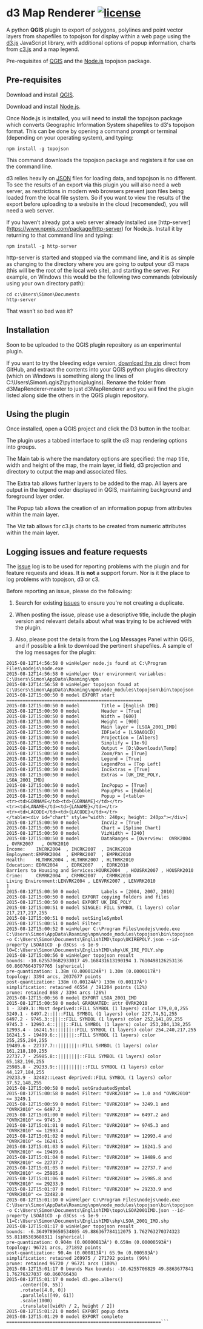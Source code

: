 d3 Map Renderer [![license](http://img.shields.io/badge/license-MIT-brightgreen.svg?style=flat)](https://github.com/sbenten/d3MapRenderer/tree/master/LICENSE)
==


A python **QGIS** plugin to export of polygons, polylines and point vector layers from shapefiles to topojson for display within a web page using the [d3.js](http://d3js.org/) JavaScript library, with additional options of popup information, charts from [c3.js](http://c3js.org/) and a map legend.


Pre-requisites of [QGIS](http://www.qgis.org/en/site/) and the [Node.js](https://nodejs.org/) topojson package.


## Pre-requisites


Download and install [QGIS](https://www.qgis.org/en/site/forusers/download.html).


Download and install [Node.js](https://nodejs.org/download/).


Once Node.js is installed, you will need to install the topojson package which converts Geographic Information System shapefiles to d3's topojson format.  This can be done by opening a command prompt or terminal (depending on your operating system), and typing:


```
npm install -g topojson
```
This command downloads the topojson package and registers it for use on the command line.


d3 relies heavily on [JSON](https://en.wikipedia.org/wiki/JSON) files for loading data, and topojson is no different. To see the results of an export via this plugin you will also need a web server, as restrictions in modern web browsers prevent json files being loaded from the local file system. So if you want to view the results of the export before uploading to a website in the cloud (recomended), you will need a web server.


If you haven’t already got a web server already installed use [http-server] (https://www.npmjs.com/package/http-server) for Node.js. Install it by returning to that command line and typing:
```
npm install -g http-server
```
http-server is started and stopped via the command line, and it is as simple as changing to the directory where you are going to output your d3 maps (this will be the root of the local web site), and starting the server. For example, on Windows this would be the following two commands (obviously using your own directory path):
```
cd c:\Users\Simon\Documents
http-server
```
That wasn’t so bad was it? 


## Installation


Soon to be uploaded to the QGIS plugin repository as an experimental plugin.


If you want to try the bleeding edge version, [download the zip](https://github.com/sbenten/d3MapRenderer/archive/master.zip) direct from GitHub, and extract the contents into your QGIS python plugins directory (which on Windows is something along the lines of C:\Users\Simon\\.qgis2\python\plugins\). Rename the folder from d3MapRenderer-master to just d3MapRenderer and you will find the plugin listed along side the others in the QGIS plugin repository.   


## Using the plugin


Once installed, open a QGIS project and click the D3 button in the toolbar.


The plugin uses a tabbed interface to split the d3 map rendering options into groups.


The Main tab is where the mandatory options are specified: the map title, width and height of the map, the main layer, id field, d3 projection and directory to output the map and associated files.


The Extra tab allows further layers to be added to the map. All layers are output in the legend order displayed in QGIS, maintaining background and foreground layer order.


The Popup tab allows the creation of an information popup from attributes within the main layer.


The Viz tab allows for c3.js charts to be created from numeric attributes within the main layer.


## Logging issues and feature requests


The [issue](https://github.com/sbenten/d3MapRenderer/issues) log is to be used for reporting problems with the plugin and for feature requests and ideas. It is **not** a support forum. Nor is it the place to log problems with topojson, d3 or c3.


Before reporting an issue, please do the following:


1. Search for existing [issues](https://github.com/sbenten/d3MapRenderer/issues) to ensure you're not creating a duplicate.


1. When posting the issue, please use a descriptive title, include the plugin version and relevant details about what was trying to be achieved with the plugin. 


1. Also, please post the details from the Log Messages Panel within QGIS, and if possible a link to download the pertinent shapefiles. A sample of the log messages for the plugin:


```
2015-08-12T14:56:58 0 winHelper node.js found at C:\Program Files\nodejs\node.exe
2015-08-12T14:56:58 0 winHelper User environment variables: C:\Users\Simon\AppData\Roaming\npm
2015-08-12T14:56:58 0 winHelper topojson found at C:\Users\Simon\AppData\Roaming\npm\node_modules\topojson\bin\topojson
2015-08-12T15:00:50 0 model EXPORT start ==================================================
2015-08-12T15:00:50 0 model        Title = [English IMD]
2015-08-12T15:00:50 0 model        Header = [True]
2015-08-12T15:00:50 0 model        Width = [600]
2015-08-12T15:00:50 0 model        Height = [900]
2015-08-12T15:00:50 0 model        Main layer = [LSOA_2001_IMD]
2015-08-12T15:00:50 0 model        IDField = [LSOA01CD]
2015-08-12T15:00:50 0 model        Projection = [Albers]
2015-08-12T15:00:50 0 model        Simplify = [1e-9]
2015-08-12T15:00:50 0 model        Output = [D:\Downloads\Temp]
2015-08-12T15:00:50 0 model        Zoom/Pan = [True]
2015-08-12T15:00:50 0 model        Legend = [True]
2015-08-12T15:00:50 0 model        LegendPos = [Top Left]
2015-08-12T15:00:50 0 model        IncExtras = [True]
2015-08-12T15:00:50 0 model        Extras = [UK_IRE_POLY, LSOA_2001_IMD]
2015-08-12T15:00:50 0 model        IncPopup = [True]
2015-08-12T15:00:50 0 model        PopupPos = [Bubble]
2015-08-12T15:00:50 0 model        Popup = [<table>
<tr><td>GORNAME</td><td>{GORNAME}</td></tr>
<tr><td>LANAME</td><td>{LANAME}</td></tr>
<tr><td>LACODE</td><td>{LACODE}</td></tr>
</table><div id="chart" style="width: 240px; height: 240px"></div>]
2015-08-12T15:00:50 0 model        IncViz = [True]
2015-08-12T15:00:50 0 model        Chart = [Spline Chart]
2015-08-12T15:00:50 0 model        VizWidth = [240]
2015-08-12T15:00:50 0 model        DataRanges = [Overview:  OVRK2004   , OVRK2007   , OVRK2010   
Income:    INCRK2004  , INCRK2007  , INCRK2010  
Employment:EMPRK2004  , EMPRK2007  , EMPRK2010  
Health:    HLTHRK2004 , HLTHRK2007 , HLTHRK2010 
Education: EDRK2004   , EDRK2007   , EDRK2010   
Barriers to Housing and Services:HOURK2004  , HOUSRK2007 , HOUSRK2010 
Crime:     CRMRK2004  , CRMRK2007  , CRMRK2010  
Living Environment:LENVRK2004 , LENVRK2007 , LENVRK2010 
]
2015-08-12T15:00:50 0 model        Labels = [2004, 2007, 2010]
2015-08-12T15:00:50 0 model EXPORT copying folders and files
2015-08-12T15:00:50 0 model EXPORT UK_IRE_POLY
2015-08-12T15:00:51 0 model SINGLE: FILL SYMBOL (1 layers) color 217,217,217,255
2015-08-12T15:00:51 0 model setSingleSymbol
2015-08-12T15:00:51 0 model Filter: 
2015-08-12T15:00:52 0 winHelper C:\Program Files\nodejs\node.exe C:\Users\Simon\AppData\Roaming\npm\node_modules\topojson\bin\topojson -o C:\Users\Simon\Documents\EnglishIMD\topo\UKIREPOLY.json --id-property LSOA01CD -p d3Css -s 1e-9 -- l0=C:\Users\Simon\Documents\EnglishIMD\shp\UK_IRE_POLY.shp
2015-08-12T15:00:56 0 winHelper topojson result 
bounds: -10.625570682933017 49.168431613190194 1.7610498126253136 60.86076643797765 (spherical)
pre-quantization: 1.38m (0.0000124Â°) 1.30m (0.0000117Â°)
topology: 3394 arcs, 2037677 points
post-quantization: 138m (0.00124Â°) 130m (0.00117Â°)
simplification: retained 46554 / 391204 points (12%)
prune: retained 868 / 3394 arcs (26%)
2015-08-12T15:00:56 0 model EXPORT LSOA_2001_IMD
2015-08-12T15:00:58 0 model GRADUATED: attr OVRK2010
1 - 3249.1::Most deprived::FILL SYMBOL (1 layers) color 179,0,0,255
3249.1 - 6497.2::||::FILL SYMBOL (1 layers) color 227,74,51,255
6497.2 - 9745.3::|||::FILL SYMBOL (1 layers) color 252,141,89,255
9745.3 - 12993.4::||||::FILL SYMBOL (1 layers) color 253,204,138,255
12993.4 - 16241.5::|||||::FILL SYMBOL (1 layers) color 254,240,217,255
16241.5 - 19489.6::||||||::FILL SYMBOL (1 layers) color 255,255,204,255
19489.6 - 22737.7::|||||||::FILL SYMBOL (1 layers) color 161,218,180,255
22737.7 - 25985.8::||||||||::FILL SYMBOL (1 layers) color 65,182,196,255
25985.8 - 29233.9::|||||||||::FILL SYMBOL (1 layers) color 44,127,184,255
29233.9 - 32482::Least deprived::FILL SYMBOL (1 layers) color 37,52,148,255
2015-08-12T15:00:58 0 model setGraduatedSymbol
2015-08-12T15:00:58 0 model Filter: "OVRK2010" >= 1.0 and "OVRK2010" <= 3249.1
2015-08-12T15:00:59 0 model Filter: "OVRK2010" >= 3249.1 and "OVRK2010" <= 6497.2
2015-08-12T15:01:00 0 model Filter: "OVRK2010" >= 6497.2 and "OVRK2010" <= 9745.3
2015-08-12T15:01:01 0 model Filter: "OVRK2010" >= 9745.3 and "OVRK2010" <= 12993.4
2015-08-12T15:01:02 0 model Filter: "OVRK2010" >= 12993.4 and "OVRK2010" <= 16241.5
2015-08-12T15:01:03 0 model Filter: "OVRK2010" >= 16241.5 and "OVRK2010" <= 19489.6
2015-08-12T15:01:04 0 model Filter: "OVRK2010" >= 19489.6 and "OVRK2010" <= 22737.7
2015-08-12T15:01:05 0 model Filter: "OVRK2010" >= 22737.7 and "OVRK2010" <= 25985.8
2015-08-12T15:01:06 0 model Filter: "OVRK2010" >= 25985.8 and "OVRK2010" <= 29233.9
2015-08-12T15:01:07 0 model Filter: "OVRK2010" >= 29233.9 and "OVRK2010" <= 32482.0
2015-08-12T15:01:10 0 winHelper C:\Program Files\nodejs\node.exe C:\Users\Simon\AppData\Roaming\npm\node_modules\topojson\bin\topojson -o C:\Users\Simon\Documents\EnglishIMD\topo\LSOA2001IMD.json --id-property LSOA01CD -p d3Css -s 1e-9 -- l1=C:\Users\Simon\Documents\EnglishIMD\shp\LSOA_2001_IMD.shp
2015-08-12T15:01:17 0 winHelper topojson result 
bounds: -6.3649789650534805 49.886367784112075 1.762763270374323 55.81105303680311 (spherical)
pre-quantization: 0.904m (0.00000813Â°) 0.659m (0.00000593Â°)
topology: 96721 arcs, 271892 points
post-quantization: 90.4m (0.000813Â°) 65.9m (0.000593Â°)
simplification: retained 269975 / 271792 points (99%)
prune: retained 96720 / 96721 arcs (100%)
2015-08-12T15:01:17 0 bounds Max bounds: -10.6255706829 49.8863677841 1.76276327037 60.860766438
2015-08-12T15:01:17 0 model d3.geo.albers()
     .center([0, 55])
     .rotate([4.0, 0])
     .parallels([49, 61])
     .scale(1000)
     .translate([width / 2, height / 2])
2015-08-12T15:01:21 0 model EXPORT popup data
2015-08-12T15:01:29 0 model EXPORT complete =========================================================```
